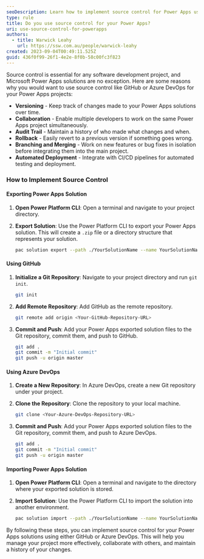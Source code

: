 ```yaml
---
seoDescription: Learn how to implement source control for Power Apps using GitHub or Azure DevOps to manage versioning, collaboration, and automated deployment effectively
type: rule
title: Do you use source control for your Power Apps?
uri: use-source-control-for-powerapps
authors:
  - title: Warwick Leahy
    url: https://ssw.com.au/people/warwick-leahy
created: 2023-09-04T00:49:11.525Z
guid: 436f0f99-26f1-4e2e-8f0b-58c00fc3f823
---
```


Source control is essential for any software development project, and Microsoft Power Apps solutions are no exception. Here are some reasons why you would want to use source control like GitHub or Azure DevOps for your Power Apps projects:

- **Versioning** - Keep track of changes made to your Power Apps solutions over time.
- **Collaboration** - Enable multiple developers to work on the same Power Apps project simultaneously.
- **Audit Trail** - Maintain a history of who made what changes and when.
- **Rollback** - Easily revert to a previous version if something goes wrong.
- **Branching and Merging** - Work on new features or bug fixes in isolation before integrating them into the main project.
- **Automated Deployment** - Integrate with CI/CD pipelines for automated testing and deployment.

<!--endintro-->

### How to Implement Source Control

#### Exporting Power Apps Solution

1. **Open Power Platform CLI**: Open a terminal and navigate to your project directory.

2. **Export Solution**: Use the Power Platform CLI to export your Power Apps solution. This will create a `.zip` file or a directory structure that represents your solution.

    ```bash
    pac solution export --path ./YourSolutionName --name YourSolutionName
    ```

#### Using GitHub

1. **Initialize a Git Repository**: Navigate to your project directory and run `git init`.

    ```bash
    git init
    ```

2. **Add Remote Repository**: Add GitHub as the remote repository.

    ```bash
    git remote add origin <Your-GitHub-Repository-URL>
    ```

3. **Commit and Push**: Add your Power Apps exported solution files to the Git repository, commit them, and push to GitHub.

    ```bash
    git add .
    git commit -m "Initial commit"
    git push -u origin master
    ```

#### Using Azure DevOps

1. **Create a New Repository**: In Azure DevOps, create a new Git repository under your project.

2. **Clone the Repository**: Clone the repository to your local machine.

    ```bash
    git clone <Your-Azure-DevOps-Repository-URL>
    ```

3. **Commit and Push**: Add your Power Apps exported solution files to the Git repository, commit them, and push to Azure DevOps.

    ```bash
    git add .
    git commit -m "Initial commit"
    git push -u origin master
    ```

#### Importing Power Apps Solution

1. **Open Power Platform CLI**: Open a terminal and navigate to the directory where your exported solution is stored.

2. **Import Solution**: Use the Power Platform CLI to import the solution into another environment.

    ```bash
    pac solution import --path ./YourSolutionName --name YourSolutionName
    ```

By following these steps, you can implement source control for your Power Apps solutions using either GitHub or Azure DevOps. This will help you manage your project more effectively, collaborate with others, and maintain a history of your changes.